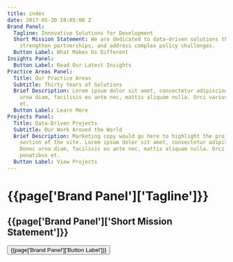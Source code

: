 ```yaml
---
title: index
date: 2017-05-30 19:05:00 Z
Brand Panel:
  Tagline: Innovative Solutions for Development
  Short Mission Statement: We are dedicated to data-driven solutions that build capacity,
    strengthen partnerships, and address complex policy challenges.
  Button Label: What Makes Us Different
Insights Panel:
  Button Label: Read Our Latest Insights
Practice Areas Panel:
  Title: Our Practice Areas
  Subtitle: Thirty Years of Solutions
  Brief Description: Lorem ipsum dolor sit amet, consectetur adipiscing elit. Donec
    urna diam, facilisis eu ante nec, mattis aliquam nulla. Orci varius natoque penatibus
    et.
  Button Label: Learn More
Projects Panel:
  Title: Data-Driven Projects
  Subtitle: Our Work Around the World
  Brief Description: Marketing copy would go here to highlight the project data-base
    section of the site. Lorem ipsum dolor sit amet, consectetur adipiscing elit.
    Donec urna diam, facilisis eu ante nec, mattis aliquam nulla. Orci varius natoque
    penatibus et.
  Button Label: View Projects
---
```


<h1>{{page['Brand Panel']['Tagline']}}</h1>
<h2>{{page['Brand Panel']['Short Mission Statement']}}</h2>
<button>{{page['Brand Panel']['Button Label']}}</button>